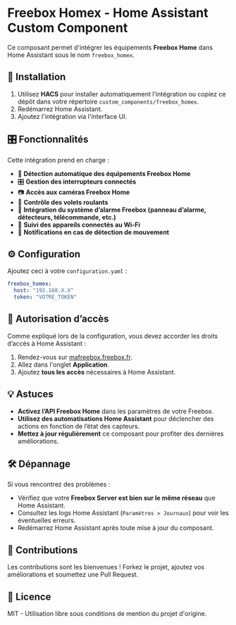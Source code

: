 # Freebox Homex - Home Assistant Custom Component

Ce composant permet d'intégrer les équipements **Freebox Home** dans Home Assistant sous le nom `freebox_homex`.

## 🚀 Installation

1. Utilisez **HACS** pour installer automatiquement l'intégration ou copiez ce dépôt dans votre répertoire `custom_components/freebox_homex`.
2. Redémarrez Home Assistant.
3. Ajoutez l'intégration via l'interface UI.

## 🎛️ Fonctionnalités

Cette intégration prend en charge :
- 📡 **Détection automatique des équipements Freebox Home**
- 🎛️ **Gestion des interrupteurs connectés**
- 📷 **Accès aux caméras Freebox Home**
- 🚪 **Contrôle des volets roulants**
- 🚨 **Intégration du système d’alarme Freebox (panneau d’alarme, détecteurs, télécommande, etc.)**
- 📍 **Suivi des appareils connectés au Wi-Fi**
- 🔔 **Notifications en cas de détection de mouvement**

## ⚙️ Configuration

Ajoutez ceci à votre `configuration.yaml` :

```yaml
freebox_homex:
  host: "192.168.X.X"
  token: "VOTRE_TOKEN"
```

## 📖 Autorisation d’accès

Comme expliqué lors de la configuration, vous devez accorder les droits d’accès à Home Assistant :
1. Rendez-vous sur [mafreebox.freebox.fr](http://mafreebox.freebox.fr/#Fbx.os.app.settings.Accounts).
2. Allez dans l'onglet **Application**.
3. Ajoutez **tous les accès** nécessaires à Home Assistant.

## 💡 Astuces

- **Activez l’API Freebox Home** dans les paramètres de votre Freebox.
- **Utilisez des automatisations Home Assistant** pour déclencher des actions en fonction de l’état des capteurs.
- **Mettez à jour régulièrement** ce composant pour profiter des dernières améliorations.

## 🛠️ Dépannage

Si vous rencontrez des problèmes :
- Vérifiez que votre **Freebox Server est bien sur le même réseau** que Home Assistant.
- Consultez les logs Home Assistant (`Paramètres > Journaux`) pour voir les éventuelles erreurs.
- Redémarrez Home Assistant après toute mise à jour du composant.

## 🤝 Contributions

Les contributions sont les bienvenues ! Forkez le projet, ajoutez vos améliorations et soumettez une Pull Request.

## 📜 Licence

MIT - Utilisation libre sous conditions de mention du projet d'origine.

